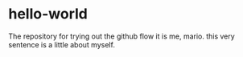 # hello-world
The repository for trying out the github flow
it is me, mario. this very sentence is a little about myself.
